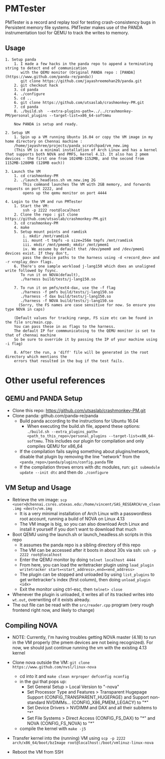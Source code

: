 # PMTester
PMTester is a record and replay tool for testing crash-consistency bugs in Persistent memory file systems.
PMTester makes use of the PANDA instrumentation tool for QEMU to track the writes to memory.

	
## Usage
```
1. Setup panda
	1. I made a few hacks in the panda repo to append a terminating string to detect end of communication 
	   with the QEMU monitor (Original PANDA repo : [PANDA](https://www.github.com/panda-re/panda))
	   git clone https://github.com/jayashreemohan29/panda.git
	2. git checkout hack
	3. cd panda
	4. ./configure
	5. cd ..
	6. git clone https://github.com/utsaslab/crashmonkey-PM.git
	7. cd panda
	8. ./build.sh  --extra-plugins-path=../../crashmonkey-PM/personal_plugins --target-list=x86_64-softmmu
	
	Now PANDA is setup and ready.

2. Setup VM
	1. Spin up a VM running Ubuntu 16.04 or copy the VM image in my home directory on Chennai machine : 
	/home/jayashree/projects/panda_scratchpad/vm_new.img
	(This VM is a minimal installation of Arch Linux and has a kernel that supports both NOVA and PMFS, kernel 4.13. It also has 2 pmem devices - the first one from 1024MB-1152MB, and the second from 1152MB-1280MB (128MB each))

3. Launch the VM
	1. cd crashmonkey-PM
	2. ./launch_headless.sh vm_new.img 2G
		This command launches the VM with 2GB memory, and forwards requests on port 2222, and
		opens up the qemu monitor on port 4444
		
4. Login to the VM and run PMTester
	1. Start the VM:
		ssh -p 2222 root@localhost
	2. Clone the repo : git clone https://github.com/utsaslab/crashmonkey-PM.git
	3. cd crashmonkey-PM
	4. make
	5. Setup mount points and ramdisk
		i. mkdir /mnt/ramdisk
		ii. mount -t tmpfs -o size=256m tmpfs /mnt/ramdisk
		iii. mkdir /mnt/pmem0; mkdir /mnt/pmem1
		iv. We assume by default that /dev/pmem0 and /dev/pmem1 devices exist. If they don't,
		pass the device paths to the harness using -d <record_dev> and -r <replay_dev> flags.
	6. There's one sample workload j-lang150 which does an unaligned write followed by fsync. 
	   To run it on NOVA(default),
	   ./harness build/tests/j-lang150.so
	   
	7. To run it on pmfs/ext4-dax, use the -f flag
	   ./harness -f pmfs build/tests/j-lang150.so
	   ./harness -f dax build/tests/j-lang150.so
	   ./harness -f NOVA build/tests/j-lang150.so
	  (Sorry, the FS names are case sensitive for now. So ensure you type NOVA in caps)
	
	(Default values for tracking range, FS size etc can be found in the file src/main.cpp.
	You can pass these in as flags to the harness.
	The default IP for commmunicatoing to the QEMU monitor is set to that of chennai machine
	So be sure to override it by passing the IP of your machine using -i flag)
	
	8. After the run, a 'diff' file will be generated in the root directory which mentions the
	errors that resulted in the bug if the test fails. 
```



# Other useful references

## QEMU and PANDA Setup
* Clone this repo: https://github.com/utsaslab/crashmonkey-PM.git
* Clone panda: github.com/panda-re/panda
  * Build panda according to the instructions for Ubuntu 16.04
    * When executing the build.sh file, append these options: `./build.sh --extra_plugins_path=<path_to_this_repo>/personal_plugins --target-list=x86_64-softmmu`. This includes our plugin for compilation and only compiles QEMU for x86_64
  * If the compilation fails saying something about plugins/network, disable that plugin by removing the line "network" from the `<panda_repo>/panda/plugins/config.panda` file
  * If the compilation throws errors with dtc modules, run: `git submodule update --init dtc` and then do `./configure`

## VM Setup and Usage
* Retrieve the vm image: `scp <user>@chennai.csres.utexas.edu:/home/vincent/SAS_RESEARCH/vm_clean.img <dest>/vm.img`
  * It is a very minimal installation of Arch Linux with a passwordless root account, running a build of NOVA on Linux 4.13
  * The VM image is big, so you can also download Arch Linux and install it yourself if you don't want to download that much
* Boot QEMU using the launch.sh or launch_headless.sh scripts in this repo
  * It assumes the panda repo is a sibling directory of this repo
  * The VM can be accessed after it boots in about 30s via ssh: `ssh -p 2222 root@localhost`
  * Enter the QEMU monitor by doing `telnet localhost 4444`
  * From here, you can load the writetracker plugin using `load_plugin writetracker start=<start_address>,end=<end_address>`
  * The plugin can be stopped and unloaded by using `list_plugins` to get writetracker's index (first column), then doing `unload_plugin <idx>`
  * Exit the monitor using ctrl-esc, then `telnet> close`
* Whenever the plugin is unloaded, it writes all of its tracked writes into `wt.out`, overwriting of it exists already.
* The out file can be read with the `src/reader.cpp` program (very rough frontend right now, and likely to change)

## Compiling NOVA
* NOTE: Currently, I'm having troubles getting NOVA master (4.18) to run in the VM properly (the pmem devices are not being recognized). For now, we should just continue running the vm with the existing 4.13 kernel

* Clone nova outside the VM: `git clone https://www.github.com/nvsl/linux-nova`
  * cd into it and `make clean mrproper defconfig nconfig`
  * in the gui that pops up:
    * Set General Setup > Local Version to "-nova"
    * Set Processor Type and Features > Transparent Hugepage Support (CONFIG_TRANSPARENT_HUGEPAGE) and Support non-standard NVDIMMs... (CONFIG_X86_PMEM_LEGACY) to "\*"
    * Set Device Drivers > NVDIMM and DAX and all their subitems to "\*"    
    * Set File Systems > Direct Access (CONFIG_FS_DAX) to "\*" and NOVA (CONFIG_FS_NOVA) to "\*"
  * compile the kernel with `make -j5`  
* Transfer kernel into the (running) VM using `scp -p 2222 arch/x86_64/boot/bzImage root@localhost:/boot/vmlinuz-linux-nova`
* Reboot the VM from SSH
